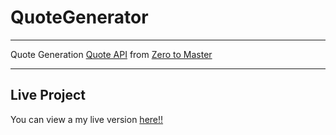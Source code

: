 # QuoteGenerator


***
Quote Generation [Quote API](https://forismatic.com/en/api/)
from  [Zero to Master ](https://academy.zerotomastery.io/p/javascript-projects)
*** 
## Live Project

You can view a my live version [here!!](https://bruno0x.github.io/QuoteGenerator/)
